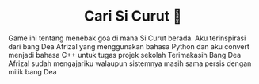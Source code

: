 <h1 align="center">Cari Si Curut 🐹</h1>
<p>
  Game ini tentang menebak goa di mana Si Curut berada.
  Aku terinspirasi dari bang Dea Afrizal yang menggunakan bahasa Python dan aku convert menjadi bahasa C++ untuk tugas projek sekolah
  Terimakasih Bang Dea Afrizal sudah mengajariku walaupun sistemnya masih sama persis dengan milik bang Dea
</p>
